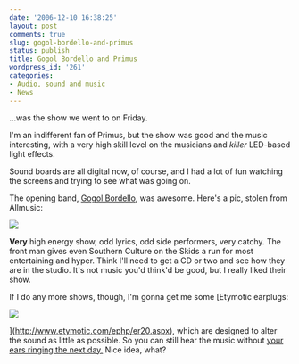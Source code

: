 ```yaml
---
date: '2006-12-10 16:38:25'
layout: post
comments: true
slug: gogol-bordello-and-primus
status: publish
title: Gogol Bordello and Primus
wordpress_id: '261'
categories:
- Audio, sound and music
- News
---
```


...was the show we went to on Friday. 

I'm an indifferent fan of Primus, but the show was good and the music interesting, with a very high skill level on the musicians and _killer_ LED-based light effects.

Sound boards are all digital now, of course, and I had a lot of fun watching the screens and trying to see what was going on.

The opening band, [Gogol Bordello](http://allmusic.com/cg/amg.dll?p=amg&sql=11:hrkmiklabb39~T1), was awesome. Here's a pic, stolen from Allmusic:


![](http://www.phfactor.net/wp-pics/gogol-bordello.jpg)


**Very** high energy show, odd lyrics, odd side performers, very catchy. The front man gives even Southern Culture on the Skids a run for most entertaining and hyper. Think I'll need to get a CD or two and see how they are in the studio. It's not music you'd think'd be good, but I really liked their show.

If I do any more shows, though, I'm gonna get me some 
[Etymotic earplugs:

![](http://www.phfactor.net/wp-pics/er20-case.jpg)

](http://www.etymotic.com/ephp/er20.aspx), which are designed to alter the sound as little as possible. So you can still hear the music without [your ears ringing the next day.](http://www.phfactor.net/wp/2006/12/07/save-your-ears-you-may-want-them-later/) Nice idea, what?
